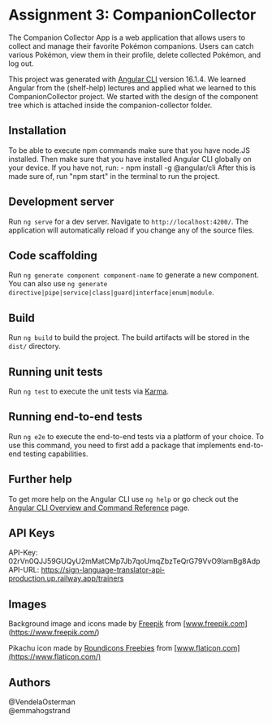 # Assignment 3: CompanionCollector

The Companion Collector App is a web application that allows users to collect and manage their favorite Pokémon companions. Users can catch various Pokémon, view them in their profile, delete collected Pokémon, and log out.

This project was generated with [Angular CLI](https://github.com/angular/angular-cli) version 16.1.4.
We learned Angular from the (shelf-help) lectures and applied what we learned to this CompanionCollector project. We started with the design of the component tree which is attached inside the companion-collector folder. 

## Installation

To be able to execute npm commands make sure that you have node.JS installed. Then make sure that you have installed Angular CLI globally on your device. If you have not, run: 
    - npm install -g @angular/cli
After this is made sure of, run "npm start" in the terminal to run the project. 

## Development server

Run `ng serve` for a dev server. Navigate to `http://localhost:4200/`. The application will automatically reload if you change any of the source files.

## Code scaffolding

Run `ng generate component component-name` to generate a new component. You can also use `ng generate directive|pipe|service|class|guard|interface|enum|module`.

## Build

Run `ng build` to build the project. The build artifacts will be stored in the `dist/` directory.

## Running unit tests

Run `ng test` to execute the unit tests via [Karma](https://karma-runner.github.io).

## Running end-to-end tests

Run `ng e2e` to execute the end-to-end tests via a platform of your choice. To use this command, you need to first add a package that implements end-to-end testing capabilities.

## Further help

To get more help on the Angular CLI use `ng help` or go check out the [Angular CLI Overview and Command Reference](https://angular.io/cli) page.

## API Keys

API-Key: 02rVn0QJJ59GUQyU2mMatCMp7Jb7qoUmqZbzTeQrG79VvO9lamBg8Adp \
API-URL: https://sign-language-translator-api-production.up.railway.app/trainers

## Images

Background image and icons made by [Freepik](https://www.freepik.com) from [www.freepik.com] (https://www.freepik.com/)

Pikachu icon made by [Roundicons Freebies](http://www.roundicons.com) from [www.flaticon.com](https://www.flaticon.com/)

## Authors

@VendelaOsterman  
@emmahogstrand 
